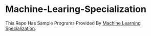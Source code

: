 # Machine-Learing-Specialization
This Repo Has Sample Programs Provided By [Machine Learning Specialization](https://www.coursera.org/specializations/machine-learning-introduction).
